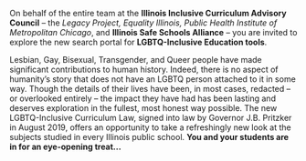 On behalf of the entire team at the **Illinois Inclusive Curriculum Advisory Council** – the *Legacy Project, Equality Illinois, 
Public Health Institute of Metropolitan Chicago*, and **Illinois Safe Schools Alliance** – you are invited to explore the new search portal 
for **LGBTQ-Inclusive Education tools**. 

Lesbian, Gay, Bisexual, Transgender, and Queer people have made significant contributions to human history. Indeed, there is no aspect of 
humanity’s story that does not have an LGBTQ person attached to it in some way. Though the details of their lives have been, in most cases, redacted – or
overlooked entirely – the impact they have had has been lasting and deserves exploration in the fullest, most honest way possible. 
The new LGBTQ-Inclusive Curriculum Law, signed into law by Governor J.B. Pritzker in August 2019, offers an opportunity to take a 
refreshingly new look at the subjects studied in every Illinois public school. **You and your students are in for an eye-opening treat...**
